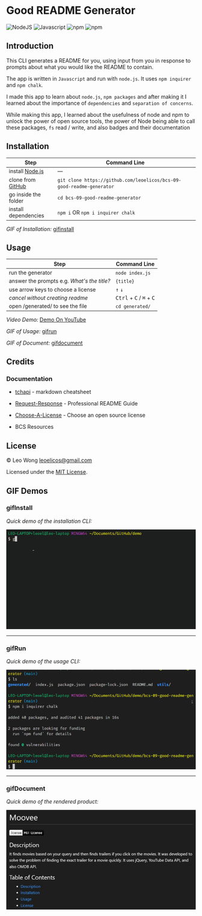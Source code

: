 # Good README Generator

![NodeJS](https://img.shields.io/badge/16.14.2-0?label=node.js&labelColor=white&color=black) ![Javascript](https://img.shields.io/badge/ES6-0?label=javascript&labelColor=white&color=black) ![npm](https://img.shields.io/badge/8.x-0?label=npm&labelColor=white&color=black) ![npm](https://img.shields.io/badge/8.2.2-0?label=inquirer&labelColor=white&color=black)

## Introduction

This CLI generates a README for you, using input from you in response to prompts about what you would like the README to contain.

The app is written in `Javascript` and run with `node.js`. It uses `npm inquirer` and `npm chalk`.

I made this app to learn about `node.js`, `npm packages` and after making it I learned about the importance of `dependencies` and `separation of concerns`.

While making this app, I learned about the usefulness of node and npm to unlock the power of open source tools, the power of Node being able to call these packages, `fs` read / write, and also badges and their documentation

## Installation

| Step                                                                           | Command Line                                                          |
| ------------------------------------------------------------------------------ | --------------------------------------------------------------------- |
| install [Node.js](https://nodejs.org/en/download/)                             | —                                                                     |
| clone from [GitHub](https://github.com/leoelicos/bcs-09-good-readme-generator) | `git clone https://github.com/leoelicos/bcs-09-good-readme-generator` |
| go inside the folder                                                           | `cd bcs-09-good-readme-generator`                                     |
| install dependencies                                                           | `npm i` OR `npm i inquirer chalk`                                     |

_GIF of Installation:_ [gifinstall](#gifinstall)

## Usage

| Step                                        | Command Line                                                 |
| ------------------------------------------- | ------------------------------------------------------------ |
| run the generator                           | `node index.js`                                              |
| answer the prompts e.g. _What's the title?_ | `{title}`                                                    |
| use arrow keys to choose a license          | <kbd>↑</kbd> <kbd>↓</kbd>                                    |
| _cancel without creating readme_            | <kbd>Ctrl</kbd> + <kbd>C</kbd> / <kbd>⌘</kbd> + <kbd>C</kbd> |
| open /generated/ to see the file            | `cd generated/`                                              |

_Video Demo:_ [Demo On YouTube](https://www.youtube.com/watch?v=f1jgYJMuaGs)

_GIF of Usage:_ [gifrun](#gifrun)

_GIF of Document:_ [gifdocument](#gifdocument)

## Credits

### Documentation

-  [tchapi](https://github.com/tchapi/markdown-cheatsheet/blob/master/README.md) - markdown cheatsheet
-  [Request-Response](https://coding-boot-camp.github.io/full-stack/github/professional-readme-guide) - Professional README Guide
-  [Choose-A-License](https://choosealicense.com/) - Choose an open source license

-  BCS Resources

## License

&copy; Leo Wong <leoelicos@gmail.com>

Licensed under the [MIT License](./LICENSE).

## GIF Demos

### gifInstall

_Quick demo of the installation CLI:_

![install](./Assets/install.gif)

---

### gifRun

_Quick demo of the usage CLI:_

![run](./Assets/run.gif)

---

### gifDocument

_Quick demo of the rendered product:_

![document](./Assets/document.gif)
